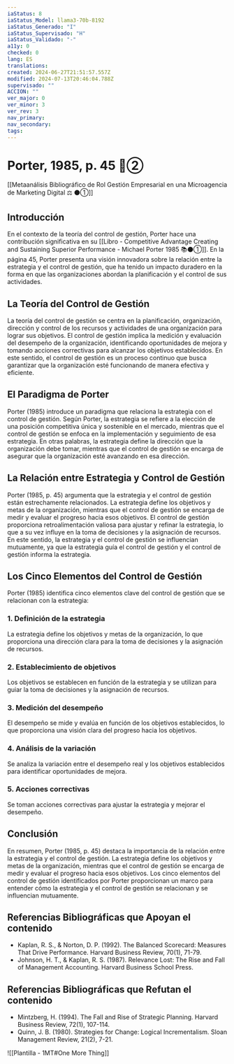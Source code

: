 ```yaml
---
iaStatus: 8
iaStatus_Model: llama3-70b-8192
iaStatus_Generado: "I"
iaStatus_Supervisado: "H"
iaStatus_Validado: "-"
a11y: 0
checked: 0
lang: ES
translations: 
created: 2024-06-27T21:51:57.557Z
modified: 2024-07-13T20:46:04.788Z
supervisado: ""
ACCION: ""
ver_major: 0
ver_minor: 3
ver_rev: 3
nav_primary: 
nav_secondary: 
tags:
---
```

# Porter, 1985, p. 45 🔴②

[[Metaanálisis Bibliográfico de Rol Gestión Empresarial en una Microagencia de Marketing Digital ⚖️ ⚫①]]

## Introducción

En el contexto de la teoría del control de gestión, Porter hace una contribución significativa en su [[Libro - Competitive Advantage Creating and Sustaining Superior Performance - Michael Porter 1985 📚⚫①]]. En la página 45, Porter presenta una visión innovadora sobre la relación entre la estrategia y el control de gestión, que ha tenido un impacto duradero en la forma en que las organizaciones abordan la planificación y el control de sus actividades.

## La Teoría del Control de Gestión

La teoría del control de gestión se centra en la planificación, organización, dirección y control de los recursos y actividades de una organización para lograr sus objetivos. El control de gestión implica la medición y evaluación del desempeño de la organización, identificando oportunidades de mejora y tomando acciones correctivas para alcanzar los objetivos establecidos. En este sentido, el control de gestión es un proceso continuo que busca garantizar que la organización esté funcionando de manera efectiva y eficiente.

## El Paradigma de Porter

Porter (1985) introduce un paradigma que relaciona la estrategia con el control de gestión. Según Porter, la estrategia se refiere a la elección de una posición competitiva única y sostenible en el mercado, mientras que el control de gestión se enfoca en la implementación y seguimiento de esa estrategia. En otras palabras, la estrategia define la dirección que la organización debe tomar, mientras que el control de gestión se encarga de asegurar que la organización esté avanzando en esa dirección.

## La Relación entre Estrategia y Control de Gestión

Porter (1985, p. 45) argumenta que la estrategia y el control de gestión están estrechamente relacionados. La estrategia define los objetivos y metas de la organización, mientras que el control de gestión se encarga de medir y evaluar el progreso hacia esos objetivos. El control de gestión proporciona retroalimentación valiosa para ajustar y refinar la estrategia, lo que a su vez influye en la toma de decisiones y la asignación de recursos. En este sentido, la estrategia y el control de gestión se influencian mutuamente, ya que la estrategia guía el control de gestión y el control de gestión informa la estrategia.

## Los Cinco Elementos del Control de Gestión

Porter (1985) identifica cinco elementos clave del control de gestión que se relacionan con la estrategia:

### 1. Definición de la estrategia

La estrategia define los objetivos y metas de la organización, lo que proporciona una dirección clara para la toma de decisiones y la asignación de recursos.

### 2. Establecimiento de objetivos

Los objetivos se establecen en función de la estrategia y se utilizan para guiar la toma de decisiones y la asignación de recursos.

### 3. Medición del desempeño

El desempeño se mide y evalúa en función de los objetivos establecidos, lo que proporciona una visión clara del progreso hacia los objetivos.

### 4. Análisis de la variación

Se analiza la variación entre el desempeño real y los objetivos establecidos para identificar oportunidades de mejora.

### 5. Acciones correctivas

Se toman acciones correctivas para ajustar la estrategia y mejorar el desempeño.

## Conclusión

En resumen, Porter (1985, p. 45) destaca la importancia de la relación entre la estrategia y el control de gestión. La estrategia define los objetivos y metas de la organización, mientras que el control de gestión se encarga de medir y evaluar el progreso hacia esos objetivos. Los cinco elementos del control de gestión identificados por Porter proporcionan un marco para entender cómo la estrategia y el control de gestión se relacionan y se influencian mutuamente.

## Referencias Bibliográficas que Apoyan el contenido

* Kaplan, R. S., & Norton, D. P. (1992). The Balanced Scorecard: Measures That Drive Performance. Harvard Business Review, 70(1), 71-79.
* Johnson, H. T., & Kaplan, R. S. (1987). Relevance Lost: The Rise and Fall of Management Accounting. Harvard Business School Press.

## Referencias Bibliográficas que Refutan el contenido

* Mintzberg, H. (1994). The Fall and Rise of Strategic Planning. Harvard Business Review, 72(1), 107-114.
* Quinn, J. B. (1980). Strategies for Change: Logical Incrementalism. Sloan Management Review, 21(2), 7-21.

![[Plantilla - 1MT#One More Thing]]